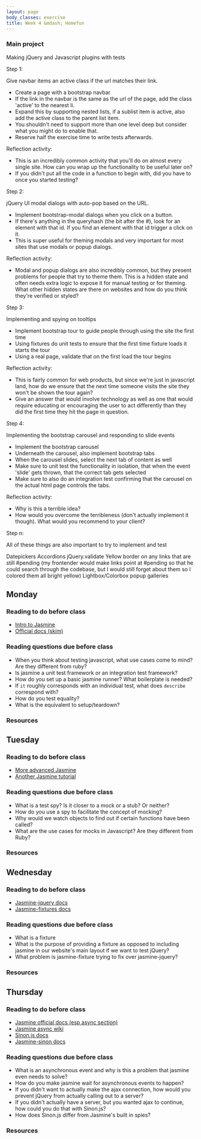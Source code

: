 ```yaml
---
layout: page
body_classes: exercise
title: Week 4 &mdash; Homefun
---
```


### Main project

Making jQuery and Javascript plugins with tests

Step 1:

Give navbar items an active class if the url matches their link.

* Create a page with a bootstrap navbar
* If the link in the navbar is the same as the url of the page, add the class 'active' to the nearest li.
* Expand this by supporting nested lists, if a sublist item is active, also add the active class to the parent list item.
* You shouldn't need to support more than one level deep but consider what you might do to enable that.
* Reserve half the exercise time to write tests afterwards.

Reflection activity:

* This is an incredibly common activity that you'll do on almost every single site. How can you wrap up the functionality to be useful later on?
* If you didn't put all the code in a function to begin with, did you have to once you started testing?

Step 2:

jQuery UI modal dialogs with auto-pop based on the URL.

* Implement bootstrap-modal dialogs when you click on a button.
* If there's anything in the queryhash (the bit after the #), look for an element with that id. If you find an element with that id trigger a click on it.
* This is super useful for theming modals and very important for most sites that use modals or popup dialogs.

Reflection activity:

* Modal and popup dialogs are also incredibly common, but they present problems for people that try to theme them. This is a hidden state and often needs extra logic to expose it for manual testing or for theming. What other hidden states are there on websites and how do you think they're verified or styled?

Step 3:

Implementing and spying on tooltips

* Implement bootstrap tour to guide people through using the site the first time
* Using fixtures do unit tests to ensure that the first time fixture loads it starts the tour
* Using a real page, validate that on the first load the tour begins

Reflection activity:

* This is fairly common for web products, but since we're just in javascript land, how do we ensure that the next time someone visits the site they won't be shown the tour again?
* Give an answer that would involve technology as well as one that would require educating or encouraging the user to act differently than they did the first time they hit the page in question.

Step 4:

Implementing the bootstrap carousel and responding to slide events

* Implement the bootstrap carousel
* Underneath the carousel, also implement bootstrap tabs
* When the carousel slides, select the next tab of content as well
* Make sure to unit test the functionality in isolation, that when the event 'slide' gets thrown, that the correct tab gets selected
* Make sure to also do an integration test confirming that the carousel on the actual html page controls the tabs.

Reflection activity:

* Why is this a terrible idea?
* How would you overcome the terribleness (don't actually implement it though). What would you recommend to your client?

Step n:

All of these things are also important to try to implement and test

Datepickers
Accordions
jQuery.validate
Yellow border on any links that are still #pending (my frontender would make links point at #pending so that he could search through the codebase, but I would still forget about them so I colored them all bright yellow)
Lightbox/Colorbox popup galleries

## Monday
### Reading to do before class

* [Intro to Jasmine](http://net.tutsplus.com/tutorials/javascript-ajax/testing-your-javascript-with-jasmine/)
* [Official docs (skim)](http://pivotal.github.io/jasmine/)

### Reading questions due before class

* When you think about testing javascript, what use cases come to mind? Are they different from ruby?
* Is jasmine a unit test framework or an integration test framework?
* How do you set up a basic jasmine runner? What boilerplate is needed?
* If `it` roughly corresponds with an individual test, what does `describe` correspond with?
* How do you test equality?
* What is the equivalent to setup/teardown?

### Resources

## Tuesday
### Reading to do before class

* [More advanced Jasmine](http://evanhahn.com/how-do-i-jasmine/)
* [Another Jasmine tutorial](http://a-developer-life.blogspot.com/2011/06/jasmine-part-2-spies-and-mocks.html)

### Reading questions due before class

* What is a test spy? Is it closer to a mock or a stub? Or neither?
* How do you use a spy to facilitate the concept of mocking?
* Why would we watch objects to find out if certain functions have been called?
* What are the use cases for mocks in Javascript? Are they different from Ruby?

### Resources

## Wednesday
### Reading to do before class

* [Jasmine-jquery docs](https://github.com/velesin/jasmine-jquery)
* [Jasmine-fixtures docs](https://github.com/searls/jasmine-fixture)

### Reading questions due before class

* What is a fixture
* What is the purpose of providing a fixture as opposed to including jasmine in our website's main layout if we want to test jQuery?
* What problem is jasmine-fixture trying to fix over jasmine-jquery?

### Resources

## Thursday
### Reading to do before class

* [Jasmine official docs (esp async section)](http://pivotal.github.io/jasmine/)
* [Jasmine async wiki](https://github.com/pivotal/jasmine/wiki/Asynchronous-specs)
* [Sinon.js docs](http://sinonjs.org/)
* [Jasmine-sinon docs](https://github.com/froots/jasmine-sinon)

### Reading questions due before class

* What is an asynchronous event and why is this a problem that jasmine even needs to solve?
* How do you make jasmine wait for asynchronous events to happen?
* If you didn't want to actually make the ajax connection, how would you prevent jQuery from actually calling out to a server?
* If you didn't actually have a server, but you wanted ajax to continue, how could you do that with Sinon.js?
* How does Sinon.js differ from Jasmine's built in spies?

### Resources